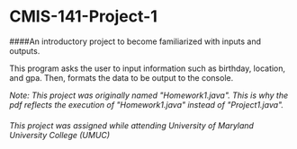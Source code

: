 # CMIS-141-Project-1
####An introductory project to become familiarized with inputs and outputs.

This program asks the user to input information such as birthday, location, and gpa. Then, formats the data to be output to the console.

_Note: This project was originally named "Homework1.java". This is why the pdf reflects the execution of "Homework1.java" instead of "Project1.java"._

###### This project was assigned while attending University of Maryland University College (UMUC)
